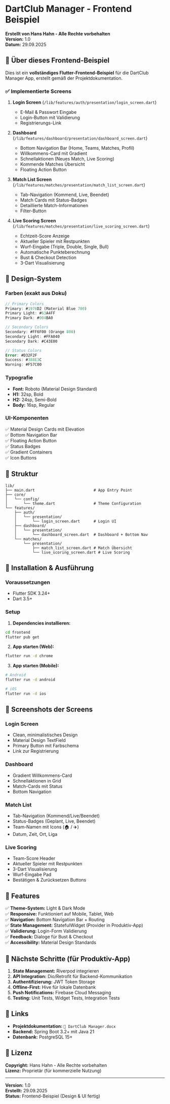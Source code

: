 # DartClub Manager - Frontend Beispiel

**Erstellt von Hans Hahn - Alle Rechte vorbehalten**  
**Version:** 1.0  
**Datum:** 29.09.2025

## 📱 Über dieses Frontend-Beispiel

Dies ist ein **vollständiges Flutter-Frontend-Beispiel** für die DartClub Manager App, erstellt gemäß der Projektdokumentation.

### ✅ Implementierte Screens

1. **Login Screen** (`/lib/features/auth/presentation/login_screen.dart`)
   - E-Mail & Passwort Eingabe
   - Login-Button mit Validierung
   - Registrierungs-Link

2. **Dashboard** (`/lib/features/dashboard/presentation/dashboard_screen.dart`)
   - Bottom Navigation Bar (Home, Teams, Matches, Profil)
   - Willkommens-Card mit Gradient
   - Schnellaktionen (Neues Match, Live Scoring)
   - Kommende Matches Übersicht
   - Floating Action Button

3. **Match List Screen** (`/lib/features/matches/presentation/match_list_screen.dart`)
   - Tab-Navigation (Kommend, Live, Beendet)
   - Match Cards mit Status-Badges
   - Detaillierte Match-Informationen
   - Filter-Button

4. **Live Scoring Screen** (`/lib/features/matches/presentation/live_scoring_screen.dart`)
   - Echtzeit-Score Anzeige
   - Aktueller Spieler mit Restpunkten
   - Wurf-Eingabe (Triple, Double, Single, Bull)
   - Automatische Punkteberechnung
   - Bust & Checkout Detection
   - 3-Dart Visualisierung

## 🎨 Design-System

### Farben (exakt aus Doku)

```dart
// Primary Colors
Primary: #1976D2 (Material Blue 700)
Primary Light: #63A4FF
Primary Dark: #004BA0

// Secondary Colors
Secondary: #FF6F00 (Orange 800)
Secondary Light: #FFA040
Secondary Dark: #C43E00

// Status Colors
Error: #D32F2F
Success: #388E3C
Warning: #F57C00
```

### Typografie

- **Font:** Roboto (Material Design Standard)
- **H1:** 32sp, Bold
- **H2:** 24sp, Semi-Bold
- **Body:** 16sp, Regular

### UI-Komponenten

✅ Material Design Cards mit Elevation  
✅ Bottom Navigation Bar  
✅ Floating Action Button  
✅ Status Badges  
✅ Gradient Containers  
✅ Icon Buttons

## 📁 Struktur

```
lib/
├── main.dart                          # App Entry Point
├── core/
│   └── config/
│       └── theme.dart                 # Theme Configuration
└── features/
    ├── auth/
    │   └── presentation/
    │       └── login_screen.dart      # Login UI
    ├── dashboard/
    │   └── presentation/
    │       └── dashboard_screen.dart  # Dashboard + Bottom Nav
    └── matches/
        └── presentation/
            ├── match_list_screen.dart # Match Übersicht
            └── live_scoring_screen.dart # Live Scoring
```

## 🚀 Installation & Ausführung

### Voraussetzungen

- Flutter SDK 3.24+
- Dart 3.5+

### Setup

1. **Dependencies installieren:**
```bash
cd frontend
flutter pub get
```

2. **App starten (Web):**
```bash
flutter run -d chrome
```

3. **App starten (Mobile):**
```bash
# Android
flutter run -d android

# iOS
flutter run -d ios
```

## 📸 Screenshots der Screens

### Login Screen
- Clean, minimalistisches Design
- Material Design TextField
- Primary Button mit Farbschema
- Link zur Registrierung

### Dashboard
- Gradient Willkommens-Card
- Schnellaktionen in Grid
- Match-Cards mit Status
- Bottom Navigation

### Match List
- Tab-Navigation (Kommend/Live/Beendet)
- Status-Badges (Geplant, Live, Beendet)
- Team-Namen mit Icons (🏠 / ✈️)
- Datum, Zeit, Ort, Liga

### Live Scoring
- Team-Score Header
- Aktueller Spieler mit Restpunkten
- 3-Dart Visualisierung
- Wurf-Eingabe Pad
- Bestätigen & Zurücksetzen Buttons

## 🎯 Features

✅ **Theme-System:** Light & Dark Mode  
✅ **Responsive:** Funktioniert auf Mobile, Tablet, Web  
✅ **Navigation:** Bottom Navigation Bar + Routing  
✅ **State Management:** StatefulWidget (Provider in Produktiv-App)  
✅ **Validierung:** Login-Form Validierung  
✅ **Feedback:** Dialoge für Bust & Checkout  
✅ **Accessibility:** Material Design Standards

## 📝 Nächste Schritte (für Produktiv-App)

1. **State Management:** Riverpod integrieren
2. **API Integration:** Dio/Retrofit für Backend-Kommunikation
3. **Authentifizierung:** JWT Token Storage
4. **Offline-First:** Hive für lokale Datenbank
5. **Push Notifications:** Firebase Cloud Messaging
6. **Testing:** Unit Tests, Widget Tests, Integration Tests

## 🔗 Links

- **Projektdokumentation:** `🎯 DartClub Manager.docx`
- **Backend:** Spring Boot 3.2+ mit Java 21
- **Datenbank:** PostgreSQL 15+

## 📄 Lizenz

**Copyright:** Hans Hahn - Alle Rechte vorbehalten  
**Lizenz:** Proprietär (für kommerzielle Nutzung)

---

**Version:** 1.0  
**Erstellt:** 29.09.2025  
**Status:** Frontend-Beispiel (Design & UI fertig)
